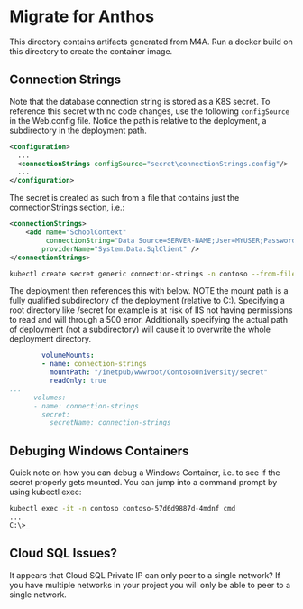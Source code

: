 # Migrate for Anthos
This directory contains artifacts generated from M4A.
Run a docker build on this directory to create the container image.

## Connection Strings
Note that the database connection string is stored as a K8S secret.  To reference this secret with no code changes, use the following ```configSource``` in the Web.config file.  Notice the path is relative to the deployment, a subdirectory in the deployment path.

```xml
<configuration>
  ...
  <connectionStrings configSource="secret\connectionStrings.config"/>
  ...
</configuration>
```

The secret is created as such from a file that contains just the connectionStrings section, i.e.:

```xml
<connectionStrings>
    <add name="SchoolContext"
         connectionString="Data Source=SERVER-NAME;User=MYUSER;Password=MYPASSWORD;Initial Catalog=ContosoUniversity;"
        providerName="System.Data.SqlClient" />
</connectionStrings>
```

```bash
kubectl create secret generic connection-strings -n contoso --from-file=connectionStrings.config
```

The deployment then references this with below.  NOTE the mount path is a fully qualified subdirectory of the deployment (relative to C:\).  Specifying a root directory like /secret for example is at risk of IIS not having permissions to read and will through a 500 error.  Additionally specifying the actual path of deployment (not a subdirectory) will cause it to overwrite the whole deployment directory.

```yaml
        volumeMounts: 
        - name: connection-strings
          mountPath: "/inetpub/wwwroot/ContosoUniversity/secret"
          readOnly: true        
...
      volumes:
      - name: connection-strings
        secret:
          secretName: connection-strings
```
## Debuging Windows Containers
Quick note on how you can debug a Windows Container, i.e. to see if the secret properly gets mounted.  You can jump into a command prompt by using kubectl exec:

```bash
kubectl exec -it -n contoso contoso-57d6d9887d-4mdnf cmd
...
C:\>_
```

## Cloud SQL Issues?
It appears that Cloud SQL Private IP can only peer to a single network? If you have multiple networks in your project you will only be able to peer to a single network.
